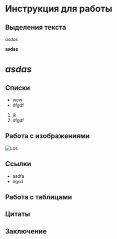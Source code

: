 # Инструкция для работы

## Выделения текста

*asdas*

**asdas**

_**asdas**_
=======


## Списки
* wew
* dfgdf

1. jk
2. dfgdf

## Работа с изображениями

![Los](Los.jpg)
## Ссылки
* asdfa
* dgsd
## Работа с таблицами

## Цитаты

## Заключение

